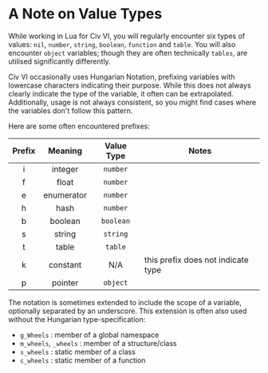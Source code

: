 # A Note on Value Types
While working in Lua for Civ VI, you will regularly encounter six types of values: `nil`, `number`, `string`, `boolean`, `function` and `table`. You will also encounter `object` variables; though they are often technically `tables`, are utilised significantly differently.

Civ VI occasionally uses Hungarian Notation, prefixing variables with lowercase characters indicating their purpose. While this does not always clearly indicate the type of the variable, it often can be extrapolated. Additionally, usage is not always consistent, so you might find cases where the variables don't follow this pattern.

Here are some often encountered prefixes:

 | Prefix |  Meaning   | Value Type | Notes                              |
 |:------:|:----------:|:----------:| ---------------------------------- |
 |   i    |  integer   |   `number`   |                                    |
 |   f    |   float    |   `number`   |                                    |
 |   e    | enumerator |   `number`   |                                    |
 |   h    |    hash    |   `number`   |                                    |
 |   b    |  boolean   |  `boolean`   |                                    |
 |   s    |   string   |   `string`   |                                    |
 |   t    |   table    |   `table`    |                                    |
 |   k    |  constant  |    N/A     | this prefix does not indicate type |
 |   p    |  pointer   |   `object`   |                                    |

The notation is sometimes extended to include the scope of a variable, optionally separated by an underscore. This extension is often also used without the Hungarian type-specification: 

-   `g_Wheels` : member of a global namespace
-   `m_wheels`, `_wheels` : member of a structure/class
-   `s_wheels` : static member of a class
-   `c_wheels` : static member of a function
